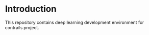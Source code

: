 # Introduction

This repository contains deep learning development environment for contrails project.